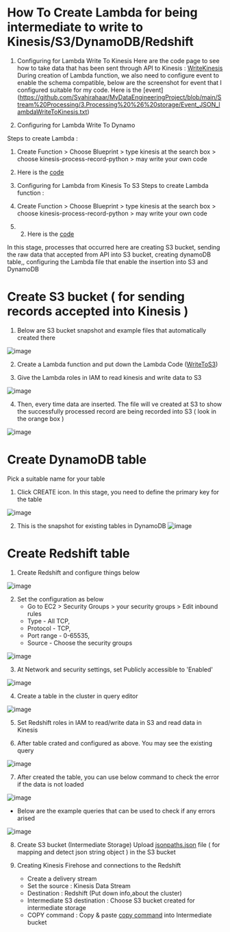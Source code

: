  # How To Create Lambda for being intermediate to write to Kinesis/S3/DynamoDB/Redshift

1. Configuring for Lambda Write To Kinesis 
   Here are the code page to see how to take data that has been sent through API to Kinesis : [WriteKinesis](https://github.com/Syahirahaar/MyDataEngineeringProject/blob/main/Stream%20Processing/3.Processing%20%26%20storage/WriteKinesis.py )
 During creation of Lambda function, we also need to configure event to enable the schema compatible, below are the screenshot for event that I configured suitable for my code. Here is the [event] (https://github.com/Syahirahaar/MyDataEngineeringProject/blob/main/Stream%20Processing/3.Processing%20%26%20storage/Event_JSON_lambdaWriteToKinesis.txt)
 
 
 2. Configuring for Lambda Write To Dynamo 

Steps to create Lambda :
1. Create Function > Choose Blueprint > type kinesis at the search box > choose kinesis-process-record-python > may write your own code 
2. Here is the [code](https://github.com/Syahirahaar/MyDataEngineeringProject/blob/main/Stream%20Processing/3.Processing%20%26%20storage/Write-to-dynamodb.py)
   
3. Configuring for Lambda from Kinesis To S3 
Steps to create Lambda function :
1. Create Function > Choose Blueprint > type kinesis at the search box > choose kinesis-process-record-python > may write your own code
2. 2. Here is the [code](https://github.com/Syahirahaar/MyDataEngineeringProject/blob/main/Stream%20Processing/3.Processing%20%26%20storage/Write-Kinesis-To-S3.py)




In this stage, processes that occurred here are creating S3 bucket, sending the raw data that accepted from API into S3 bucket, creating dynamoDB table,, configuring the Lambda file that enable the insertion into S3 and DynamoDB

# Create S3 bucket ( for sending records accepted into Kinesis )

1. Below are S3 bucket snapshot and example files that automatically created there

![image](https://user-images.githubusercontent.com/48470854/129829126-91332d4e-e810-491c-9585-ac08a7a5499c.png)

2. Create a Lambda function and put down the Lambda Code ([WriteToS3](https://github.com/Syahirahaar/MyDataEngineeringProject/blob/main/Stream%20Processing/processing%20%26%20storage/stream-to-s3.py))


3. Give the Lambda roles in IAM to read kinesis and write data to S3

![image](https://user-images.githubusercontent.com/48470854/129829661-1e72c01c-314a-4bff-813d-1b30d177133f.png)

4. Then, every time data are inserted. The file will ve created at S3 to show the successfully processed record are being recorded into S3 ( look in the orange box )

![image](https://user-images.githubusercontent.com/48470854/129829126-91332d4e-e810-491c-9585-ac08a7a5499c.png)


# Create DynamoDB table

Pick a suitable name for your table

1. Click CREATE icon. In this stage, you need to define the primary key for the table

![image](https://user-images.githubusercontent.com/48470854/129895403-642de866-fe11-4a39-a2e7-e5310d45e208.png)

2. This is the snapshot for existing tables in DynamoDB 
![image](https://user-images.githubusercontent.com/48470854/129895528-3e975772-d5c8-4077-8fa3-547cf6ce882c.png)


# Create Redshift table

1. Create Redshift and configure things below

![image](https://user-images.githubusercontent.com/48470854/130171600-6e88a9fe-987d-4cdf-ab95-7259c230ecde.png)

2. Set the configuration as below
   - Go to EC2 > Security Groups > your security groups > Edit inbound rules
   - Type - All TCP,
   - Protocol - TCP,
   - Port range - 0-65535,
   - Source - Choose the security groups

![image](https://user-images.githubusercontent.com/48470854/130172208-a856f24d-52a7-463f-ae6b-23b197ff91bd.png)

3. At Network and security settings, set Publicly accessible to 'Enabled'

![image](https://user-images.githubusercontent.com/48470854/130175138-72a0de4c-7478-405e-81cc-eb69bbfc44f0.png)

4. Create a table in the cluster in query editor

![image](https://user-images.githubusercontent.com/48470854/130176505-4851ab31-b766-430d-b803-3891c2762a4d.png)

   
5. Set Redshift roles in IAM to read/write data in S3 and read data in Kinesis



6. After table crated and configured as above. You may see the existing query 

![image](https://user-images.githubusercontent.com/48470854/130171465-494fa175-abbf-4ad4-b8d7-4aaf83d557fc.png)

7. After created the table, you can use below command to check the error if the data is not loaded

![image](https://user-images.githubusercontent.com/48470854/130178393-820ab5fa-2a79-4718-86a6-f6c328a08e23.png)

   - Below are the example queries that can be used to check if any errors arised

![image](https://user-images.githubusercontent.com/48470854/130178269-5a6264c0-1574-46e8-835e-6d91f5bc6853.png)





8. Create S3 bucket (Intermediate Storage)
Upload [jsonpaths.json](https://github.com/Syahirahaar/MyDataEngineeringProject/blob/main/Stream%20Processing/visualization/jsonpaths.json) file ( for mapping and detect json string object ) in the S3 bucket


8. Creating Kinesis Firehose and connections to the Redshift
     - Create a delivery stream
     - Set the source : Kinesis Data Stream
     - Destination : Redshift (Put down info,about the cluster)
     - Intermediate S3 destination : Choose S3 bucket created for intermediate storage
     - COPY command : Copy & paste [copy command](https://github.com/Syahirahaar/MyDataEngineeringProject/blob/main/Stream%20Processing/processing%20%26%20storage/copycommand.txt) into Intermediate bucket 


 










